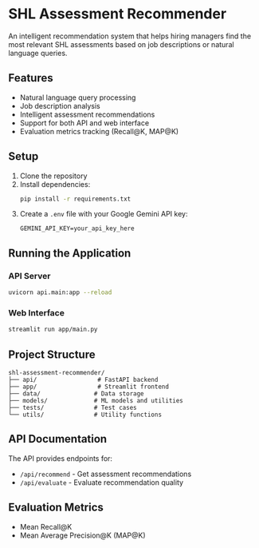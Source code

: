 # SHL Assessment Recommender

An intelligent recommendation system that helps hiring managers find the most relevant SHL assessments based on job descriptions or natural language queries.

## Features

- Natural language query processing
- Job description analysis
- Intelligent assessment recommendations
- Support for both API and web interface
- Evaluation metrics tracking (Recall@K, MAP@K)

## Setup

1. Clone the repository
2. Install dependencies:
   ```bash
   pip install -r requirements.txt
   ```
3. Create a `.env` file with your Google Gemini API key:
   ```
   GEMINI_API_KEY=your_api_key_here
   ```

## Running the Application

### API Server

```bash
uvicorn api.main:app --reload
```

### Web Interface

```bash
streamlit run app/main.py
```

## Project Structure

```
shl-assessment-recommender/
├── api/                 # FastAPI backend
├── app/                 # Streamlit frontend
├── data/               # Data storage
├── models/             # ML models and utilities
├── tests/              # Test cases
└── utils/              # Utility functions
```

## API Documentation

The API provides endpoints for:

- `/api/recommend` - Get assessment recommendations
- `/api/evaluate` - Evaluate recommendation quality

## Evaluation Metrics

- Mean Recall@K
- Mean Average Precision@K (MAP@K)
